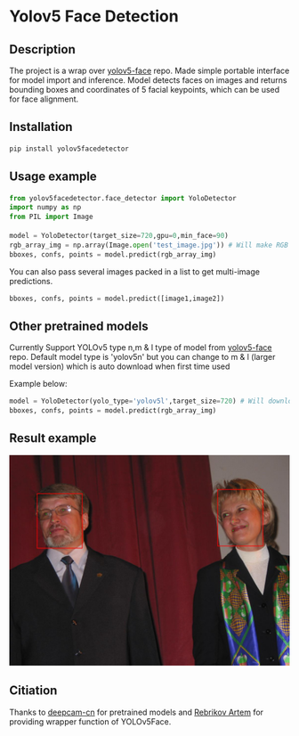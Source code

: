 # Yolov5 Face Detection

## Description
The project is a wrap over [yolov5-face](https://github.com/deepcam-cn/yolov5-face) repo. Made simple portable interface for model import and inference. Model detects faces on images and returns bounding boxes and coordinates of 5 facial keypoints, which can be used for face alignment.
## Installation
```bash
pip install yolov5facedetector
```
## Usage example
```python
from yolov5facedetector.face_detector import YoloDetector
import numpy as np
from PIL import Image

model = YoloDetector(target_size=720,gpu=0,min_face=90)
rgb_array_img = np.array(Image.open('test_image.jpg')) # Will make RGB Numpy Array Image
bboxes, confs, points = model.predict(rgb_array_img)
```
You can also pass several images packed in a list to get multi-image predictions.
```python
bboxes, confs, points = model.predict([image1,image2])
```

## Other pretrained models
Currently Support YOLOv5 type n,m & l type of model from [yolov5-face](https://github.com/deepcam-cn/yolov5-face) repo. Default model type is 'yolov5n' but you can change to m & l (larger model version) which is auto download when first time used

Example below:

```python
model = YoloDetector(yolo_type='yolov5l',target_size=720) # Will download weight file automatically
bboxes, confs, points = model.predict(rgb_array_img)
```

## Result example
<img src="/results/result_example.jpg" width="600"/>

## Citiation
Thanks to [deepcam-cn](https://github.com/deepcam-cn/yolov5-face) for pretrained models and [Rebrikov Artem](https://github.com/elyha7/yoloface) for providing wrapper function of YOLOv5Face.

